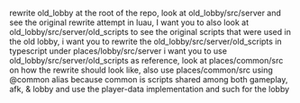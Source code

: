 rewrite old_lobby at the root of the repo, look at old_lobby/src/server and see the original rewrite attempt in luau, I want you to also look at old_lobby/src/server/old_scripts to see the original scripts that were used in the old lobby, i want you to rewrite the old_lobby/src/server/old_scripts in typescript under places/lobby/src/server i want you to use old_lobby/src/server/old_scripts as reference, look at places/common/src on how the rewrite should look like, also use places/common/src using @common alias because common is scripts shared among both gameplay, afk, & lobby and use the player-data implementation and such for the lobby
